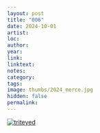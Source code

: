 ```yaml
---
layout: post
title: "006"
date: 2024-10-01
artist: 
loc: 
author: 
year: 
link: 
linktext: 
notes: 
category: 
tags: 
image: thumbs/2024_merce.jpg
hidden: false
permalink:
---
```






<div class="post_image">
	<a href="{{ site.baseurl }}/images/posts/2024_brain/001.jpg" target="_blank">
	<img src="{{ site.baseurl }}/images/posts/2024_brain/001.jpg" alt="triteyed"></a>
</div>
